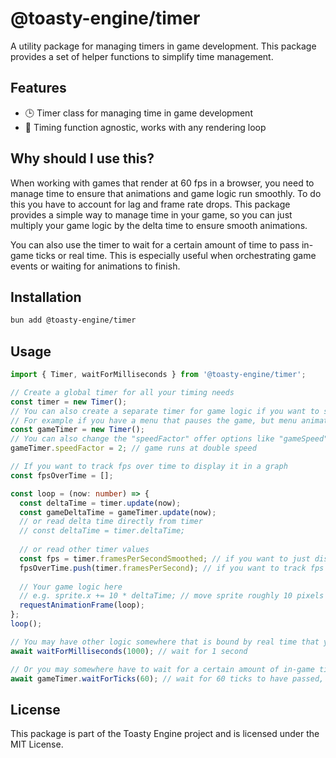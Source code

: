 # @toasty-engine/timer
    
<!-- automd:badges color="yellow" name="@toasty-engine/timer" license codecov no-npmDownloads -->
<!-- /automd -->

A utility package for managing timers in game development. This package provides a set of helper functions to simplify time management.

## Features

- 🕒 Timer class for managing time in game development
- 🚀 Timing function agnostic, works with any rendering loop

## Why should I use this?

When working with games that render at 60 fps in a browser, you need to manage time to ensure that animations and game logic run smoothly.
To do this you have to account for lag and frame rate drops. This package provides a simple way to manage time in your game,
so you can just multiply your game logic by the delta time to ensure smooth animations.

You can also use the timer to wait for a certain amount of time to pass in-game ticks or real time.
This is especially useful when orchestrating game events or waiting for animations to finish.

## Installation

```sh
bun add @toasty-engine/timer
```

## Usage

```typescript
import { Timer, waitForMilliseconds } from '@toasty-engine/timer';

// Create a global timer for all your timing needs
const timer = new Timer();
// You can also create a separate timer for game logic if you want to separate game logic from rendering
// For example if you have a menu that pauses the game, but menu animations should still run
const gameTimer = new Timer();
// You can also change the "speedFactor" offer options like "gameSpeed" to allow the player to speed up or slow down the game
gameTimer.speedFactor = 2; // game runs at double speed

// If you want to track fps over time to display it in a graph
const fpsOverTime = [];

const loop = (now: number) => {
  const deltaTime = timer.update(now);
  const gameDeltaTime = gameTimer.update(now);
  // or read delta time directly from timer
  // const deltaTime = timer.deltaTime;
    
  // or read other timer values
  const fps = timer.framesPerSecondSmoothed; // if you want to just display a single number use the smoothed value
  fpsOverTime.push(timer.framesPerSecond); // if you want to track fps over time use the exact value
    
  // Your game logic here
  // e.g. sprite.x += 10 * deltaTime; // move sprite roughly 10 pixels per frame
  requestAnimationFrame(loop);
};
loop();

// You may have other logic somewhere that is bound by real time that you have to wait for
await waitForMilliseconds(1000); // wait for 1 second

// Or you may somewhere have to wait for a certain amount of in-game ticks to have passed
await gameTimer.waitForTicks(60); // wait for 60 ticks to have passed, this may be more than 60 update calls if the game is lagging or running with less speed
```

## License

This package is part of the Toasty Engine project and is licensed under the MIT License.

<!-- automd:contributors author="story75" -->
<!-- /automd -->

<!-- automd:with-automd -->
<!-- /automd -->

